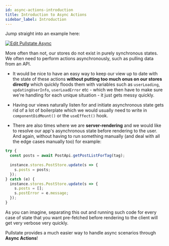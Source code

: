 ```yaml
---
id: async-actions-introduction
title: Introduction to Async Actions
sidebar_label: Introduction
---
```


Jump straight into an example here:

[![Edit Pullstate Async](https://codesandbox.io/static/img/play-codesandbox.svg)](https://codesandbox.io/s/84x92qq2k2?fontsize=14)

More often than not, our stores do not exist in purely synchronous states. We often need to perform actions asynchronously, such as pulling data from an API.

* It would be nice to have an easy way to keep our view up to date with the state of these actions **without putting too much onus on our stores directly** which quickly floods them with variables such as `userLoading`, `updatingUserInfo`, `userLoadError` etc - which we then have to make sure we're handling for each unique situation - it just gets messy quickly.

* Having our views naturally listen for and initiate asynchronous state gets rid of a lot of boilerplate which we would usually need to write in `componentDidMount()` or the `useEffect()` hook.

* There are also times where we are **server-rendering** and we would like to resolve our app's asynchronous state before rendering to the user. And again, without having to run something manually (and deal with all the edge cases manually too) for example:

```jsx
try {
  const posts = await PostApi.getPostListForTag(tag);
  
  instance.stores.PostStore.update(s => {
    s.posts = posts;
  });
} catch (e) {
  instance.stores.PostStore.update(s => {
    s.posts = [];
    s.postError = e.message;
  });
}
```

As you can imagine, separating this out and running such code for every case of state that you want pre-fetched before rendering to the client will get very verbose very quickly.

Pullstate provides a much easier way to handle async scenarios through **Async Actions**!